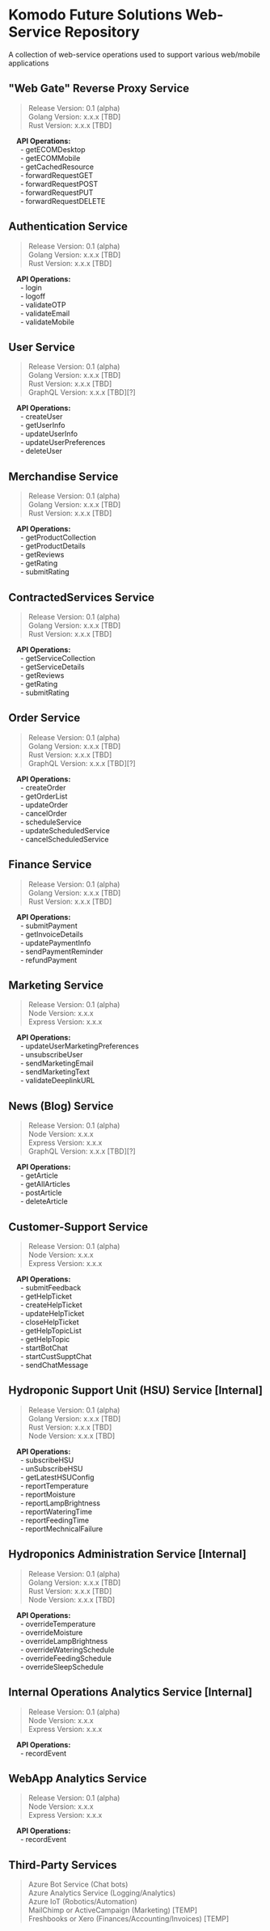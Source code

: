 # Komodo Future Solutions Web-Service Repository
A collection of web-service operations used to support various web/mobile applications

## "Web Gate" Reverse Proxy Service
> Release Version: 0.1 (alpha) </br>
> Golang Version: x.x.x [TBD] </br>
> Rust Version: x.x.x [TBD] </br>

&nbsp;&nbsp;&nbsp; **API Operations:** </br>
&nbsp;&nbsp;&nbsp;&nbsp;&nbsp;  - getECOMDesktop </br>
&nbsp;&nbsp;&nbsp;&nbsp;&nbsp;  - getECOMMobile </br>
&nbsp;&nbsp;&nbsp;&nbsp;&nbsp;  - getCachedResource </br>
&nbsp;&nbsp;&nbsp;&nbsp;&nbsp;  - forwardRequestGET </br>
&nbsp;&nbsp;&nbsp;&nbsp;&nbsp;  - forwardRequestPOST </br>
&nbsp;&nbsp;&nbsp;&nbsp;&nbsp;  - forwardRequestPUT </br>
&nbsp;&nbsp;&nbsp;&nbsp;&nbsp;  - forwardRequestDELETE </br>

## Authentication Service
> Release Version: 0.1 (alpha) </br>
> Golang Version: x.x.x [TBD] </br>
> Rust Version: x.x.x [TBD] </br>

&nbsp;&nbsp;&nbsp; **API Operations:** </br>
&nbsp;&nbsp;&nbsp;&nbsp;&nbsp;  - login </br>
&nbsp;&nbsp;&nbsp;&nbsp;&nbsp;  - logoff </br>
&nbsp;&nbsp;&nbsp;&nbsp;&nbsp;  - validateOTP </br>
&nbsp;&nbsp;&nbsp;&nbsp;&nbsp;  - validateEmail </br>
&nbsp;&nbsp;&nbsp;&nbsp;&nbsp;  - validateMobile </br>


## User Service
> Release Version: 0.1 (alpha) </br>
> Golang Version: x.x.x [TBD] </br>
> Rust Version: x.x.x [TBD] </br>
> GraphQL Version: x.x.x [TBD][?] </br>
 
&nbsp;&nbsp;&nbsp; **API Operations:** </br>
&nbsp;&nbsp;&nbsp;&nbsp;&nbsp;  - createUser </br>
&nbsp;&nbsp;&nbsp;&nbsp;&nbsp;  - getUserInfo </br>
&nbsp;&nbsp;&nbsp;&nbsp;&nbsp;  - updateUserInfo </br>
&nbsp;&nbsp;&nbsp;&nbsp;&nbsp;  - updateUserPreferences </br>
&nbsp;&nbsp;&nbsp;&nbsp;&nbsp;  - deleteUser </br>


## Merchandise Service
> Release Version: 0.1 (alpha) </br>
> Golang Version: x.x.x [TBD] </br>
> Rust Version: x.x.x [TBD] </br>

&nbsp;&nbsp;&nbsp; **API Operations:** </br>
&nbsp;&nbsp;&nbsp;&nbsp;&nbsp;  - getProductCollection </br>
&nbsp;&nbsp;&nbsp;&nbsp;&nbsp;  - getProductDetails </br>
&nbsp;&nbsp;&nbsp;&nbsp;&nbsp;  - getReviews </br>
&nbsp;&nbsp;&nbsp;&nbsp;&nbsp;  - getRating </br>
&nbsp;&nbsp;&nbsp;&nbsp;&nbsp;  - submitRating </br>


## ContractedServices Service
> Release Version: 0.1 (alpha) </br>
> Golang Version: x.x.x [TBD] </br>
> Rust Version: x.x.x [TBD] </br>

&nbsp;&nbsp;&nbsp; **API Operations:** </br>
&nbsp;&nbsp;&nbsp;&nbsp;&nbsp;  - getServiceCollection </br>
&nbsp;&nbsp;&nbsp;&nbsp;&nbsp;  - getServiceDetails </br>
&nbsp;&nbsp;&nbsp;&nbsp;&nbsp;  - getReviews </br>
&nbsp;&nbsp;&nbsp;&nbsp;&nbsp;  - getRating </br>
&nbsp;&nbsp;&nbsp;&nbsp;&nbsp;  - submitRating </br>


## Order Service
> Release Version: 0.1 (alpha) </br>
> Golang Version: x.x.x [TBD] </br>
> Rust Version: x.x.x [TBD] </br>
> GraphQL Version: x.x.x [TBD][?] </br>

&nbsp;&nbsp;&nbsp; **API Operations:** </br>
&nbsp;&nbsp;&nbsp;&nbsp;&nbsp;  - createOrder </br>
&nbsp;&nbsp;&nbsp;&nbsp;&nbsp;  - getOrderList </br>
&nbsp;&nbsp;&nbsp;&nbsp;&nbsp;  - updateOrder </br>
&nbsp;&nbsp;&nbsp;&nbsp;&nbsp;  - cancelOrder </br>
&nbsp;&nbsp;&nbsp;&nbsp;&nbsp;  - scheduleService </br>
&nbsp;&nbsp;&nbsp;&nbsp;&nbsp;  - updateScheduledService </br>
&nbsp;&nbsp;&nbsp;&nbsp;&nbsp;  - cancelScheduledService </br>


## Finance Service
> Release Version: 0.1 (alpha) </br>
> Golang Version: x.x.x [TBD] </br>
> Rust Version: x.x.x [TBD] </br>

&nbsp;&nbsp;&nbsp; **API Operations:** </br>
&nbsp;&nbsp;&nbsp;&nbsp;&nbsp;  - submitPayment </br>
&nbsp;&nbsp;&nbsp;&nbsp;&nbsp;  - getInvoiceDetails </br>
&nbsp;&nbsp;&nbsp;&nbsp;&nbsp;  - updatePaymentInfo </br>
&nbsp;&nbsp;&nbsp;&nbsp;&nbsp;  - sendPaymentReminder </br>
&nbsp;&nbsp;&nbsp;&nbsp;&nbsp;  - refundPayment </br>


## Marketing Service
> Release Version: 0.1 (alpha) </br>
> Node Version: x.x.x </br>
> Express Version: x.x.x </br>

&nbsp;&nbsp;&nbsp; **API Operations:** </br>
&nbsp;&nbsp;&nbsp;&nbsp;&nbsp;  - updateUserMarketingPreferences </br>
&nbsp;&nbsp;&nbsp;&nbsp;&nbsp;  - unsubscribeUser </br>
&nbsp;&nbsp;&nbsp;&nbsp;&nbsp;  - sendMarketingEmail </br>
&nbsp;&nbsp;&nbsp;&nbsp;&nbsp;  - sendMarketingText </br>
&nbsp;&nbsp;&nbsp;&nbsp;&nbsp;  - validateDeeplinkURL </br>


## News (Blog) Service
> Release Version: 0.1 (alpha) </br>
> Node Version: x.x.x  </br>
> Express Version: x.x.x </br>
> GraphQL Version: x.x.x [TBD][?] </br>

&nbsp;&nbsp;&nbsp; **API Operations:** </br>
&nbsp;&nbsp;&nbsp;&nbsp;&nbsp;  - getArticle </br>
&nbsp;&nbsp;&nbsp;&nbsp;&nbsp;  - getAllArticles </br>
&nbsp;&nbsp;&nbsp;&nbsp;&nbsp;  - postArticle </br>
&nbsp;&nbsp;&nbsp;&nbsp;&nbsp;  - deleteArticle </br>


## Customer-Support Service
> Release Version: 0.1 (alpha) </br>
> Node Version: x.x.x </br>
> Express Version: x.x.x </br>

&nbsp;&nbsp;&nbsp; **API Operations:** </br>
&nbsp;&nbsp;&nbsp;&nbsp;&nbsp;  - submitFeedback </br>
&nbsp;&nbsp;&nbsp;&nbsp;&nbsp;  - getHelpTicket </br>
&nbsp;&nbsp;&nbsp;&nbsp;&nbsp;  - createHelpTicket </br>
&nbsp;&nbsp;&nbsp;&nbsp;&nbsp;  - updateHelpTicket </br>
&nbsp;&nbsp;&nbsp;&nbsp;&nbsp;  - closeHelpTicket </br>
&nbsp;&nbsp;&nbsp;&nbsp;&nbsp;  - getHelpTopicList </br>
&nbsp;&nbsp;&nbsp;&nbsp;&nbsp;  - getHelpTopic </br>
&nbsp;&nbsp;&nbsp;&nbsp;&nbsp;  - startBotChat </br>
&nbsp;&nbsp;&nbsp;&nbsp;&nbsp;  - startCustSupptChat </br>
&nbsp;&nbsp;&nbsp;&nbsp;&nbsp;  - sendChatMessage </br>


## Hydroponic Support Unit (HSU) Service [Internal]
> Release Version: 0.1 (alpha) </br>
> Golang Version: x.x.x [TBD] </br>
> Rust Version: x.x.x [TBD] </br>
> Node Version: x.x.x [TBD] </br>

&nbsp;&nbsp;&nbsp; **API Operations:** </br>
&nbsp;&nbsp;&nbsp;&nbsp;&nbsp;  - subscribeHSU </br>
&nbsp;&nbsp;&nbsp;&nbsp;&nbsp;  - unSubscribeHSU </br>
&nbsp;&nbsp;&nbsp;&nbsp;&nbsp;  - getLatestHSUConfig </br>
&nbsp;&nbsp;&nbsp;&nbsp;&nbsp;  - reportTemperature </br>
&nbsp;&nbsp;&nbsp;&nbsp;&nbsp;  - reportMoisture </br>
&nbsp;&nbsp;&nbsp;&nbsp;&nbsp;  - reportLampBrightness </br>
&nbsp;&nbsp;&nbsp;&nbsp;&nbsp;  - reportWateringTime </br>
&nbsp;&nbsp;&nbsp;&nbsp;&nbsp;  - reportFeedingTime </br>
&nbsp;&nbsp;&nbsp;&nbsp;&nbsp;  - reportMechnicalFailure </br>


## Hydroponics Administration Service [Internal]
> Release Version: 0.1 (alpha) </br>
> Golang Version: x.x.x [TBD] </br>
> Rust Version: x.x.x [TBD] </br>
> Node Version: x.x.x [TBD] </br>

&nbsp;&nbsp;&nbsp; **API Operations:** </br>
&nbsp;&nbsp;&nbsp;&nbsp;&nbsp;  - overrideTemperature </br>
&nbsp;&nbsp;&nbsp;&nbsp;&nbsp;  - overrideMoisture </br>
&nbsp;&nbsp;&nbsp;&nbsp;&nbsp;  - overrideLampBrightness </br>
&nbsp;&nbsp;&nbsp;&nbsp;&nbsp;  - overrideWateringSchedule </br>
&nbsp;&nbsp;&nbsp;&nbsp;&nbsp;  - overrideFeedingSchedule </br>
&nbsp;&nbsp;&nbsp;&nbsp;&nbsp;  - overrideSleepSchedule </br>


## Internal Operations Analytics Service [Internal]
> Release Version: 0.1 (alpha) </br>
> Node Version: x.x.x </br>
> Express Version: x.x.x </br>

&nbsp;&nbsp;&nbsp; **API Operations:** </br>
&nbsp;&nbsp;&nbsp;&nbsp;&nbsp;  - recordEvent </br>


## WebApp Analytics Service
> Release Version: 0.1 (alpha) </br>
> Node Version: x.x.x </br>
> Express Version: x.x.x </br>

&nbsp;&nbsp;&nbsp; **API Operations:** </br>
&nbsp;&nbsp;&nbsp;&nbsp;&nbsp;  - recordEvent </br>


## Third-Party Services
> Azure Bot Service (Chat bots) </br>
> Azure Analytics Service (Logging/Analytics) </br>
> Azure IoT (Robotics/Automation) </br>
> MailChimp or ActiveCampaign (Marketing) [TEMP] </br>
> Freshbooks or Xero (Finances/Accounting/Invoices) [TEMP] </br>
